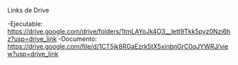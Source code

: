 Links de Drive

-Ejecutable: https://drive.google.com/drive/folders/1tmLAYoJk4O3__lett9Tkk5pyz0Nzi6hz?usp=drive_link
-Documento: https://drive.google.com/file/d/1CT5jk8RGaEzrk5tX5xinbnGrC0qJYWRJ/view?usp=drive_link
